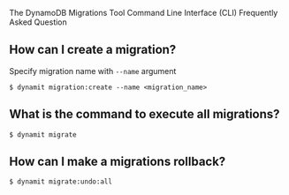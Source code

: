 The DynamoDB Migrations Tool Command Line Interface (CLI) Frequently Asked Question

## How can I create a migration?
Specify migration name with `--name` argument
```
$ dynamit migration:create --name <migration_name>
```

## What is the command to execute all migrations?
```
$ dynamit migrate
```
## How can I make a migrations rollback?
```
$ dynamit migrate:undo:all
```
